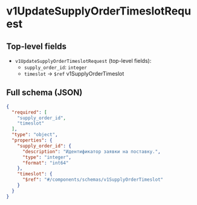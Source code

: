 # v1UpdateSupplyOrderTimeslotRequest

## Top-level fields
- `v1UpdateSupplyOrderTimeslotRequest` (top-level fields):
  - `supply_order_id`: `integer`
  - `timeslot` → `$ref` v1SupplyOrderTimeslot

## Full schema (JSON)
```json
{
  "required": [
    "supply_order_id",
    "timeslot"
  ],
  "type": "object",
  "properties": {
    "supply_order_id": {
      "description": "Идентификатор заявки на поставку.",
      "type": "integer",
      "format": "int64"
    },
    "timeslot": {
      "$ref": "#/components/schemas/v1SupplyOrderTimeslot"
    }
  }
}
```
